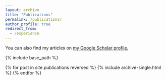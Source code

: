 ```yaml
---
layout: archive
title: "Publications"
permalink: /publications/
author_profile: true
redirect_from:
  - /experience
---
```


<p> 
  You can also find my articles on <u><a href="{{https://scholar.google.com/citations?user=tcOO28oAAAAJ&hl=en}}">my Google Scholar profile</a>.</u>
</p>

{% include base_path %}

{% for post in site.publications reversed %}
  {% include archive-single.html %}
{% endfor %}
